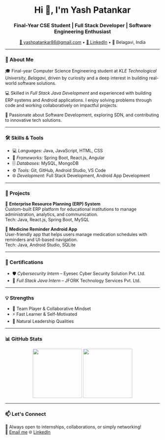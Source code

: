 <h1 align="center">Hi 👋, I'm Yash Patankar</h1>
<h3 align="center">Final-Year CSE Student | Full Stack Developer | Software Engineering Enthusiast</h3>

<p align="center">
  <a href="mailto:yashpatankar86@gmail.com">📧 yashpatankar86@gmail.com</a> • 
 <a href="https://www.linkedin.com/in/yashpatankar86/">💼 LinkedIn</a> • 
  📍 Belagavi, India
</p>

---

### 🧠 About Me

🎓 Final-year Computer Science Engineering student at *KLE Technological University, Belagavi*, driven by curiosity and a deep interest in building real-world software solutions.

💻 Skilled in *Full Stack Java Development* and experienced with building ERP systems and Android applications. I enjoy solving problems through code and working collaboratively on impactful projects.

🚀 Passionate about Software Development, exploring SDN, and contributing to innovative tech solutions.

---

### 🛠 Skills & Tools

- 💻 *Languages:* Java, JavaScript, HTML, CSS
- 🧩 *Frameworks:* Spring Boot, React.js, Angular
- 🗄 *Databases:* MySQL, MongoDB
- ⚙ *Tools:* Git, GitHub, Android Studio, VS Code
- 🌐 *Development:* Full Stack Development, Android App Development

---

### 💼 Projects

📌 **Enterprise Resource Planning (ERP) System**  
Custom-built ERP platform for educational institutions to manage administration, analytics, and communication.  
Tech: Java, React.js, Spring Boot, MySQL

📌 **Medicine Reminder Android App**  
User-friendly app that helps users manage medication schedules with reminders and UI-based navigation.  
Tech: Java, Android Studio, SQLite

---

### 📃 Certifications

- 🛡 *Cybersecurity Intern* – Eyesec Cyber Security Solution Pvt. Ltd.  
- 🔧 *Full Stack Java Intern* – JFORK Technology Services Pvt. Ltd.

---

### 💡 Strengths

- 🤝 Team Player & Collaborative Mindset  
- ⚡ Fast Learner & Self-Motivated  
- 👑 Natural Leadership Qualities  

---

### 📊 GitHub Stats

<p align="center">
  <img src="https://github-readme-stats.vercel.app/api?username=yashpatankar&show_icons=true&theme=tokyonight" height="160"/>
  <img src="https://github-readme-streak-stats.herokuapp.com/?user=yashpatankar&theme=tokyonight" height="160"/>
</p>

---

### 📫 Let's Connect

💬 Always open to internships, collaborations, or simply networking!  
📩 [Email me](yashpatankar86@gmail.com) 
🌐 [LinkedIn](https://www.linkedin.com/in/yashpatankar86/)

